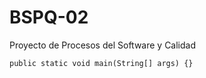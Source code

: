 # BSPQ-02
Proyecto de Procesos del Software y Calidad

``public static void main(String[] args) {} ``

